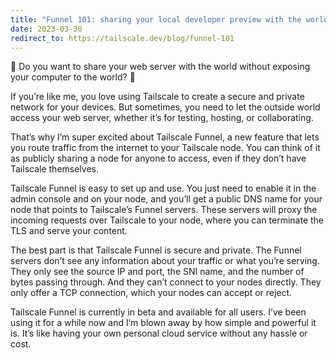 ```yaml
---
title: "Funnel 101: sharing your local developer preview with the world"
date: 2023-03-30
redirect_to: https://tailscale.dev/blog/funnel-101
---
```


🚀 Do you want to share your web server with the world without exposing your computer to the world? 🚀

If you’re like me, you love using Tailscale to create a secure and private network for your devices. But sometimes, you need to let the outside world access your web server, whether it’s for testing, hosting, or collaborating.

That’s why I’m super excited about Tailscale Funnel, a new feature that lets you route traffic from the internet to your Tailscale node. You can think of it as publicly sharing a node for anyone to access, even if they don’t have Tailscale themselves.

Tailscale Funnel is easy to set up and use. You just need to enable it in the admin console and on your node, and you’ll get a public DNS name for your node that points to Tailscale’s Funnel servers. These servers will proxy the incoming requests over Tailscale to your node, where you can terminate the TLS and serve your content.

The best part is that Tailscale Funnel is secure and private. The Funnel servers don’t see any information about your traffic or what you’re serving. They only see the source IP and port, the SNI name, and the number of bytes passing through. And they can’t connect to your nodes directly. They only offer a TCP connection, which your nodes can accept or reject.

Tailscale Funnel is currently in beta and available for all users. I’ve been using it for a while now and I’m blown away by how simple and powerful it is. It’s like having your own personal cloud service without any hassle or cost.
